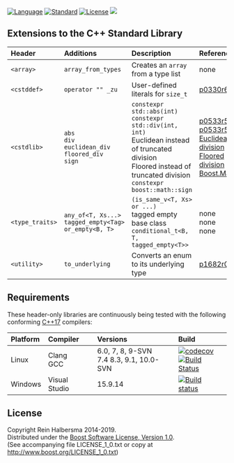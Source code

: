 [![Language](https://img.shields.io/badge/language-C++-blue.svg)](https://isocpp.org/) 
[![Standard](https://img.shields.io/badge/c%2B%2B-17-blue.svg)](https://en.wikipedia.org/wiki/C%2B%2B#Standardization)
[![License](https://img.shields.io/badge/license-Boost-blue.svg)](https://opensource.org/licenses/BSL-1.0) 
[![](https://tokei.rs/b1/github/rhalbersma/xstd)](https://github.com/rhalbersma/xstd)

Extensions to the C++ Standard Library
--------------------------------------

| Header          | Additions          | Description | Reference |
| :-----          | :--------          | :---------- | :-------- |
| `<array>`       | `array_from_types` | Creates an `array` from a type list | none |
| `<cstddef>`     | `operator "" _zu`  | User-defined literals for `size_t` | [p0330r6](http://www.open-std.org/jtc1/sc22/wg21/docs/papers/2019/p0330r6.html) |
| `<cstdlib>`     | `abs` <br> `div` <br> `euclidean_div` <br> `floored_div` <br> `sign` | `constexpr std::abs(int)` <br> `constexpr std::div(int, int)` <br> Euclidean instead of truncated division <br> Floored instead of truncated division <br> `constexpr boost::math::sign` | [p0533r5](http://www.open-std.org/jtc1/sc22/wg21/docs/papers/2019/p0533r5.pdf) <br> [p0533r5](http://www.open-std.org/jtc1/sc22/wg21/docs/papers/2019/p0533r5.pdf) <br> [Euclidean division](https://en.wikipedia.org/wiki/Euclidean_division) <br> [Floored division](http://research.microsoft.com/pubs/151917/divmodnote-letter.pdf) <br> [Boost.Math](https://www.boost.org/doc/libs/1_67_0/libs/math/doc/html/math_toolkit/sign_functions.html) |
| `<type_traits>` | `any_of<T, Xs...>` <br> `tagged_empty<Tag>` <br> `or_empty<B, T>` | `(is_same_v<T, Xs> or ...)` <br> tagged empty base class <br> `conditional_t<B, T, tagged_empty<T>>` | none  <br> none <br> none |
| `<utility>`     |  `to_underlying`   | Converts an enum to its underlying type | [p1682r0](http://www.open-std.org/jtc1/sc22/wg21/docs/papers/2019/p1682r0.html) |

Requirements
------------

These header-only libraries are continuously being tested with the following conforming [C++17](http://www.open-std.org/jtc1/sc22/wg21/docs/papers/2017/n4659.pdf) compilers:

| Platform | Compiler | Versions | Build |
| :------- | :------- | :------- | :---- |
| Linux    | Clang <br> GCC | 6.0, 7, 8, 9-SVN<br> 7.4 8.3, 9.1, 10.0-SVN | [![codecov](https://codecov.io/gh/rhalbersma/xstd/branch/master/graph/badge.svg)](https://codecov.io/gh/rhalbersma/xstd) <br> [![Build Status](https://travis-ci.org/rhalbersma/xstd.svg)](https://travis-ci.org/rhalbersma/xstd) |
| Windows  | Visual Studio  |                                     15.9.14 | [![Build status](https://ci.appveyor.com/api/projects/status/nu193iqabu749mpx?svg=true)](https://ci.appveyor.com/project/rhalbersma/xstd) |

License
-------

Copyright Rein Halbersma 2014-2019.  
Distributed under the [Boost Software License, Version 1.0](http://www.boost.org/users/license.html).  
(See accompanying file LICENSE_1_0.txt or copy at http://www.boost.org/LICENSE_1_0.txt)
